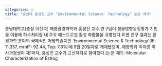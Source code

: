 ```yaml
---
categories: b
title: "충남대 홍성진 교수 ‘Environmental Science  Technology’ 논문 게재"
---
```

충남대학교(총장 이진숙) 해양환경과학과 홍성진 교수 연구팀이 생물영향동정평가 기법을 이용해 하수처리장 내 주요 에스트로겐 활성 화합물을 규명했다.이번 연구 결과는 환경과학 분야의 국제적인 저명학술지인 &lsquo;Environmental Science & Technology&rsquo;(IF: 11.357, mrnIF: 92.44, Top: 7.8%)에 9월 20일자로 게재됐으며, 해양학과 곽지윤 박사과정생이 제1저자, 홍성진 교수가 교신저자로 참여했다.(논문 제목: Molecular Characterization of Estrog